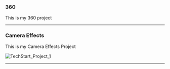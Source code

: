 ### 360

This is my 360 project

<script src="//360.vizor.io/scripts/embed.js" data-vizorurl="https://360.vizor.io/embed/v/y0xed" ></script>

***

### Camera Effects

This is my Camera Effects Project

![TechStart_Project_1](portfolio/https://github.com/DocHoliday1/DocHoliday1.github.io/blob/master/TechStart%20Project%201.jpg?raw=true "Optional Title")


***
